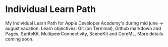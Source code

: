 # Individual Learn Path
My Individual Learn Path for Apple Developer Academy's during mid june -> august vacation. Learn objectives: Git (on Terminal), Github markdown and Pages, SpriteKit, MultipeerConnectivity, SceneKit and CoreML. More details coming soon.
